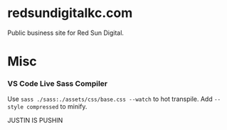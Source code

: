 # redsundigitalkc.com
Public business site for Red Sun Digital.

# Misc

### VS Code Live Sass Compiler
Use `sass ./sass:./assets/css/base.css --watch` to hot transpile. Add `--style compressed` to minify.

JUSTIN IS PUSHIN
